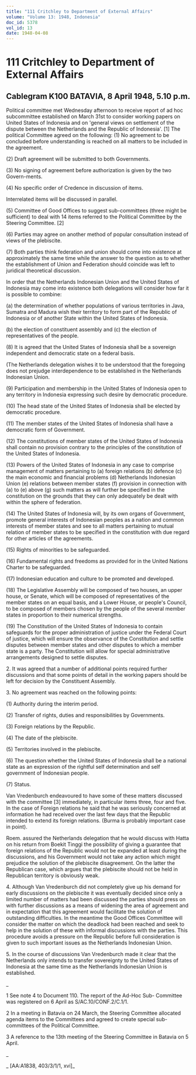 ```yaml
---
title: "111 Critchley to Department of External Affairs"
volume: "Volume 13: 1948, Indonesia"
doc_id: 5378
vol_id: 13
date: 1948-04-08
---
```


# 111 Critchley to Department of External Affairs

## Cablegram K100 BATAVIA, 8 April 1948, 5.10 p.m.

Political committee met Wednesday afternoon to receive report of ad hoc subcommittee established on March 31st to consider working papers on United States of Indonesia and on 'general views on settlement of the dispute between the Netherlands and the Republic of Indonesia'. [1] The political Committee agreed on the following: (1) No agreement to be concluded before understanding is reached on all matters to be included in the agreement.

(2) Draft agreement will be submitted to both Governments.

(3) No signing of agreement before authorization is given by the two Govern-ments.

(4) No specific order of Credence in discussion of items.

Interrelated items will be discussed in parallel.

(5) Committee of Good Offices to suggest sub-committees (three might be sufficient) to deal with 14 items referred to the Political Committee by the Steering Committee. [2]

(6) Parties may agree on another method of popular consultation instead of views of the plebiscite.

(7) Both parties think federation and union should come into existence at approximately the same time while the answer to the question as to whether the establishment of Union and Federation should coincide was left to juridical theoretical discussion.

In order that the Netherlands Indonesian Union and the United States of Indonesia may come into existence both delegations will consider how far it is possible to combine:

(a) the determination of whether populations of various territories in Java, Sumatra and Madura wish their territory to form part of the Republic of Indonesia or of another State within the United States of Indonesia.

(b) the election of constituent assembly and (c) the election of representatives of the people.

(8) It is agreed that the United States of Indonesia shall be a sovereign independent and democratic state on a federal basis.

(The Netherlands delegation wishes it to be understood that the foregoing does not prejudge interdependence to be established in the Netherlands Indonesian Union.

(9) Participation and membership in the United States of Indonesia open to any territory in Indonesia expressing such desire by democratic procedure.

(10) The head state of the United States of Indonesia shall be elected by democratic procedure.

(11) The member states of the United States of Indonesia shall have a democratic form of Government.

(12) The constitutions of member states of the United States of Indonesia shall contain no provision contrary to the principles of the constitution of the United States of Indonesia.

(13) Powers of the United States of Indonesia in any case to comprise management of matters pertaining to (a) foreign relations (b) defence (c) the main economic and financial problems (d) Netherlands Indonesian Union (e) relations between member states (f) provision in connection with (a) to (e) above (g) such matters as will further be specified in the constitution on the grounds that they can only adequately be dealt with within the sphere of federation.

(14) The United States of Indonesia will, by its own organs of Government, promote general interests of Indonesian peoples as a nation and common interests of member states and see to all matters pertaining to mutual relation of member states to be specified in the constitution with due regard for other articles of the agreements.

(15) Rights of minorities to be safeguarded.

(16) Fundamental rights and freedoms as provided for in the United Nations Charter to be safeguarded.

(17) Indonesian education and culture to be promoted and developed.

(18) The Legislative Assembly will be composed of two houses, an upper house, or Senate, which will be composed of representatives of the member states on an equal basis, and a Lower House, or people's Council, to be composed of members chosen by the people of the several member states in proportion to their numerical strengths.

(19) The Constitution of the United States of Indonesia to contain safeguards for the proper administration of justice under the Federal Court of justice, which will ensure the observance of the Constitution and settle disputes between member states and other disputes to which a member state is a party. The Constitution will allow for special administrative arrangements designed to settle disputes.

2\. It was agreed that a number of additional points required further discussions and that some points of detail in the working papers should be left for decision by the Constituent Assembly.

3\. No agreement was reached on the following points:

(1) Authority during the interim period.

(2) Transfer of rights, duties and responsibilities by Governments.

(3) Foreign relations by the Republic.

(4) The date of the plebiscite.

(5) Territories involved in the plebiscite.

(6) The question whether the United States of Indonesia shall be a national state as an expression of the rightful self determination and self government of Indonesian people.

(7) Status.

Van Vredenburch endeavoured to have some of these matters discussed with the committee [3] immediately, in particular items three, four and five. In the case of Foreign relations he said that he was seriously concerned at information he had received over the last few days that the Republic intended to extend its foreign relations. (Burma is probably important case in point).

Roem. assured the Netherlands delegation that he would discuss with Hatta on his return from Boekit Tinggi the possibility of giving a guarantee that foreign relations of the Republic would not be expanded at least during the discussions, and his Government would not take any action which might prejudice the solution of the plebiscite disagreement. On the latter the Republican case, which argues that the plebiscite should not be held in Republican territory is obviously weak.

4\. Although Van Vredenburch did not completely give up his demand for early discussions on the plebiscite it was eventually decided since only a limited number of matters had been discussed the parties should press on with further discussions as a means of widening the area of agreement and in expectation that this agreement would facilitate the solution of outstanding difficulties. In the meantime the Good Offices Committee will consider the matter on which the deadlock had been reached and seek to help in the solution of these with informal discussions with the parties. This procedure avoids a pressure on the Republic before full consideration is given to such important issues as the Netherlands Indonesian Union.

5\. In the course of discussions Van Vredenburch made it clear that the Netherlands only intends to transfer sovereignty to the United States of Indonesia at the same time as the Netherlands Indonesian Union is established.

_

1 See note 4 to Document 110. The report of the Ad-Hoc Sub- Committee was registered on 6 April as S/AC.10/CONF.2/C.1/1.

2 In a meeting in Batavia on 24 March, the Steering Committee allocated agenda items to the Committees and agreed to create special sub-committees of the Political Committee.

3 A reference to the 13th meeting of the Steering Committee in Batavia on 5 April.

_

_ [AA:A1838, 403/3/1/1, xvi]_
